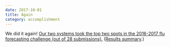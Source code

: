 ```yaml
---
date: 2017-10-01
title: Again
category: accomplishment
---
```


We did it again! [Our
two systems took the top two spots in the 2016-2017 flu forecasting
challenge (out of 28 submissions).](https://www.cmu.edu/news/stories/archives/2017/september/flu-forecasts.html)
([Results summary](https://www.cs.cmu.edu/~roni/CDC%20Flu%20Challenge%202016-2017%20Results.pdf).)
